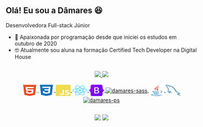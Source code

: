 ## Olá! Eu sou a Dâmares 😆

Desenvolvedora Full-stack Júnior

- 🥰 Apaixonada por programação desde que iniciei os estudos em outubro de 2020 
- 🤓 Atualmente sou aluna na formação Certified Tech Developer na Digital House


##

<div align="center">
  <a href="https://github.com/damaresbortolucci">
  <img height="180em" src="https://github-readme-stats.vercel.app/api?username=damaresbortolucci&show_icons=true&theme=radical&include_all_commits=true&count_private=true"/>
  <img height="180em" src="https://github-readme-stats.vercel.app/api/top-langs/?username=damaresbortolucci&layout=compact&langs_count=7&theme=radical"/>
</div>

<div align="center" style="display: inline_block"><br>
  <img align="center" alt="damares-html" height="30" width="40" src="https://raw.githubusercontent.com/devicons/devicon/master/icons/html5/html5-plain.svg">
  <img align="center" alt="damares-css" height="30" width="40" src="https://raw.githubusercontent.com/devicons/devicon/master/icons/css3/css3-plain.svg">
  <img align="center" alt="damares-js" height="30" width="40" src="https://raw.githubusercontent.com/devicons/devicon/master/icons/javascript/javascript-plain.svg">
  <img align="center" alt="damares-react" height="30" width="40" src="https://raw.githubusercontent.com/devicons/devicon/master/icons/react/react-original.svg">
  <img align="center" alt="damares-bootstrap" height="30" width="40" src="https://raw.githubusercontent.com/devicons/devicon/master/icons/bootstrap/bootstrap-original.svg">
  <img align="center" alt="damares-sass" height="30" width="40"src="https://cdn.jsdelivr.net/gh/devicons/devicon/icons/sass/sass-original.svg" />
  <img align="center" alt="damares-java" height="30" width="40" src="https://raw.githubusercontent.com/devicons/devicon/master/icons/java/java-original.svg">
  <img align="center" alt="damares-sql" height="30" width="40" src="https://raw.githubusercontent.com/devicons/devicon/master/icons/mysql/mysql-original.svg">
  <img align="center" alt="damares-ps" height="30" width="40" src="https://cdn.jsdelivr.net/gh/devicons/devicon/icons/photoshop/photoshop-plain.svg" />
</div>
  
##
  
<div align="center">
   <a href="https://www.linkedin.com/in/damaresbs/" target="_blank"><img src="https://img.shields.io/badge/-LinkedIn-%230077B5?style=for-the-badge&logo=linkedin&logoColor=white" target="_blank"></a> 
  <a href = "mailto:damares_sp78@gmail.com"><img src="https://img.shields.io/badge/Gmail-D14836?style=for-the-badge&logo=gmail&logoColor=white" target="_blank"></a>
</div>

